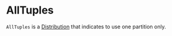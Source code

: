 # AllTuples

`AllTuples` is a [Distribution](Distribution.md) that indicates to use one partition only.
